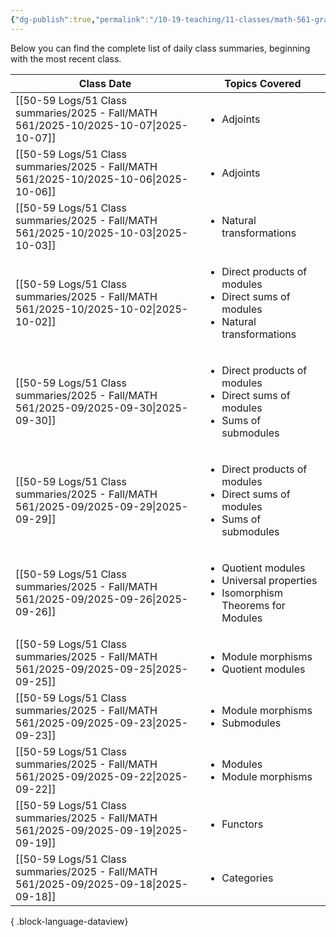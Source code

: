 ```yaml
---
{"dg-publish":true,"permalink":"/10-19-teaching/11-classes/math-561-graduate-algebra/2025-fall/daily-class-summaries/","updated":"2025-09-08T14:23:52-07:00"}
---
```


Below you can find the complete list of daily class summaries, beginning with the most recent class.

| Class Date                                                                               | Topics Covered                                                                                              |
| ---------------------------------------------------------------------------------------- | ----------------------------------------------------------------------------------------------------------- |
| [[50-59 Logs/51 Class summaries/2025 - Fall/MATH 561/2025-10/2025-10-07\|2025-10-07]] | <ul><li>Adjoints</li></ul>                                                                                  |
| [[50-59 Logs/51 Class summaries/2025 - Fall/MATH 561/2025-10/2025-10-06\|2025-10-06]] | <ul><li>Adjoints</li></ul>                                                                                  |
| [[50-59 Logs/51 Class summaries/2025 - Fall/MATH 561/2025-10/2025-10-03\|2025-10-03]] | <ul><li>Natural transformations</li></ul>                                                                   |
| [[50-59 Logs/51 Class summaries/2025 - Fall/MATH 561/2025-10/2025-10-02\|2025-10-02]] | <ul><li>Direct products of modules</li><li>Direct sums of modules</li><li>Natural transformations</li></ul> |
| [[50-59 Logs/51 Class summaries/2025 - Fall/MATH 561/2025-09/2025-09-30\|2025-09-30]] | <ul><li>Direct products of modules</li><li>Direct sums of modules</li><li>Sums of submodules</li></ul>      |
| [[50-59 Logs/51 Class summaries/2025 - Fall/MATH 561/2025-09/2025-09-29\|2025-09-29]] | <ul><li>Direct products of modules</li><li>Direct sums of modules</li><li>Sums of submodules</li></ul>      |
| [[50-59 Logs/51 Class summaries/2025 - Fall/MATH 561/2025-09/2025-09-26\|2025-09-26]] | <ul><li>Quotient modules</li><li>Universal properties</li><li>Isomorphism Theorems for Modules</li></ul>    |
| [[50-59 Logs/51 Class summaries/2025 - Fall/MATH 561/2025-09/2025-09-25\|2025-09-25]] | <ul><li>Module morphisms</li><li>Quotient modules</li></ul>                                                 |
| [[50-59 Logs/51 Class summaries/2025 - Fall/MATH 561/2025-09/2025-09-23\|2025-09-23]] | <ul><li>Module morphisms</li><li>Submodules</li></ul>                                                       |
| [[50-59 Logs/51 Class summaries/2025 - Fall/MATH 561/2025-09/2025-09-22\|2025-09-22]] | <ul><li>Modules</li><li>Module morphisms</li></ul>                                                          |
| [[50-59 Logs/51 Class summaries/2025 - Fall/MATH 561/2025-09/2025-09-19\|2025-09-19]] | <ul><li>Functors</li></ul>                                                                                  |
| [[50-59 Logs/51 Class summaries/2025 - Fall/MATH 561/2025-09/2025-09-18\|2025-09-18]] | <ul><li>Categories</li></ul>                                                                                |

{ .block-language-dataview}
